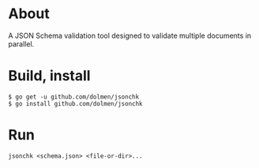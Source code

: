 # About

A JSON Schema validation tool designed to validate multiple documents in parallel.

# Build, install

    $ go get -u github.com/dolmen/jsonchk
    $ go install github.com/dolmen/jsonchk

# Run

    jsonchk <schema.json> <file-or-dir>...

